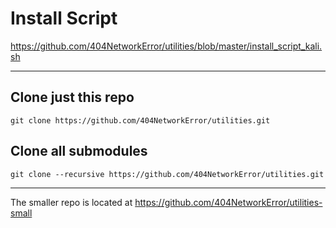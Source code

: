 # Install Script
https://github.com/404NetworkError/utilities/blob/master/install_script_kali.sh

<!-- https://gist.github.com/404NetworkError/0f6ff3a2e343ed85d9db6fb10ee9cd8c -->

---
## Clone just this repo
`git clone https://github.com/404NetworkError/utilities.git`
## Clone all submodules
`git clone --recursive https://github.com/404NetworkError/utilities.git`

---
The smaller repo is located at https://github.com/404NetworkError/utilities-small
